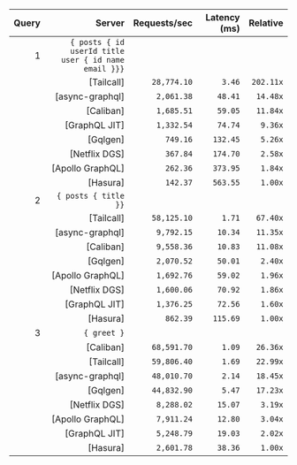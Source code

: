 <!-- PERFORMANCE_RESULTS_START -->

| Query | Server | Requests/sec | Latency (ms) | Relative |
|-------:|--------:|--------------:|--------------:|---------:|
| 1 | `{ posts { id userId title user { id name email }}}` |
|| [Tailcall] | `28,774.10` | `3.46` | `202.11x` |
|| [async-graphql] | `2,061.38` | `48.41` | `14.48x` |
|| [Caliban] | `1,685.51` | `59.05` | `11.84x` |
|| [GraphQL JIT] | `1,332.54` | `74.74` | `9.36x` |
|| [Gqlgen] | `749.16` | `132.45` | `5.26x` |
|| [Netflix DGS] | `367.84` | `174.70` | `2.58x` |
|| [Apollo GraphQL] | `262.36` | `373.95` | `1.84x` |
|| [Hasura] | `142.37` | `563.55` | `1.00x` |
| 2 | `{ posts { title }}` |
|| [Tailcall] | `58,125.10` | `1.71` | `67.40x` |
|| [async-graphql] | `9,792.15` | `10.34` | `11.35x` |
|| [Caliban] | `9,558.36` | `10.83` | `11.08x` |
|| [Gqlgen] | `2,070.52` | `50.01` | `2.40x` |
|| [Apollo GraphQL] | `1,692.76` | `59.02` | `1.96x` |
|| [Netflix DGS] | `1,600.06` | `70.92` | `1.86x` |
|| [GraphQL JIT] | `1,376.25` | `72.56` | `1.60x` |
|| [Hasura] | `862.39` | `115.69` | `1.00x` |
| 3 | `{ greet }` |
|| [Caliban] | `68,591.70` | `1.09` | `26.36x` |
|| [Tailcall] | `59,806.40` | `1.69` | `22.99x` |
|| [async-graphql] | `48,010.70` | `2.14` | `18.45x` |
|| [Gqlgen] | `44,832.90` | `5.47` | `17.23x` |
|| [Netflix DGS] | `8,288.02` | `15.07` | `3.19x` |
|| [Apollo GraphQL] | `7,911.24` | `12.80` | `3.04x` |
|| [GraphQL JIT] | `5,248.79` | `19.03` | `2.02x` |
|| [Hasura] | `2,601.78` | `38.36` | `1.00x` |

<!-- PERFORMANCE_RESULTS_END -->
